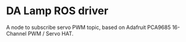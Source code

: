 # DA Lamp ROS driver

A node to subscribe servo PWM topic, based on Adafruit PCA9685 16-Channel PWM / Servo HAT.

